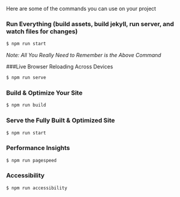 Here are some of the commands you can use on your project

### Run Everything (build assets, build jekyll, run server, and watch files for changes)

```sh
$ npm run start
```
*Note: All You Really Need to Remember is the Above Command*

###Live Browser Reloading Across Devices

```sh
$ npm run serve
```

### Build & Optimize Your Site

```sh
$ npm run build
```

### Serve the Fully Built & Optimized Site

```sh
$ npm run start
```

### Performance Insights

```sh
$ npm run pagespeed
```

### Accessibility

```sh
$ npm run accessibility
```
